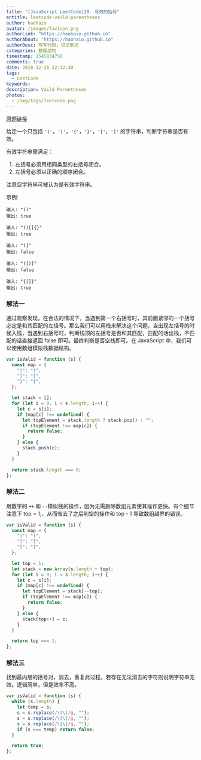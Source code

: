 ```yaml
---
title: "[JavaScript LeetCode]20. 有效的括号"
entitle: leetcode-vaild-parentheses
author: haohaio
avatar: /images/favicon.png
authorLink: "https://haohaio.github.io"
authorAbout: "https://haohaio.github.io"
authorDesc: 写写代码，记记笔记
categories: 数据结构
timestamp: 1545834750
comments: true
date: 2018-12-26 22:32:30
tags:
  - LeetCode
keywords:
description: Vaild Parentheses
photos:
  - /img/tags/leetcode.png
---
```


[原题链接](https://leetcode.com/problems/valid-parentheses/)

给定一个只包括 `'('`，`')'`，`'{'`，`'}'`，`'['`，`']'` 的字符串，判断字符串是否有效。

有效字符串需满足：

1. 左括号必须用相同类型的右括号闭合。
2. 左括号必须以正确的顺序闭合。

注意空字符串可被认为是有效字符串。

示例:

```code
输入: "()"
输出: true

输入: "()[]{}"
输出: true

输入: "(]"
输出: false

输入: "([)]"
输出: false

输入: "{[]}"
输出: true
```

### 解法一

通过观察发现，在合法的情况下，当遇到第一个右括号时，其前面紧邻的一个括号必定是和其匹配的左括号。那么我们可以用栈来解决这个问题，当出现左括号的时候入栈，当遇到右括号时，判断栈顶的左括号是否和其匹配，匹配的话出栈，不匹配的话直接返回 false 即可。最终判断是否空栈即可。在 JavaScript 中，我们可以使用数组模拟栈数据结构。

```js
var isValid = function (s) {
  const map = {
    ")": "(",
    "]": "[",
    "}": "{",
  };

  let stack = [];
  for (let i = 0; i < s.length; i++) {
    let c = s[i];
    if (map[c] !== undefined) {
      let topElement = stack.length ? stack.pop() : "";
      if (topElement !== map[c]) {
        return false;
      }
    } else {
      stack.push(c);
    }
  }

  return stack.length === 0;
};
```

### 解法二

用数字的 `++` 和 `--`模拟栈的操作，因为无需删除数组元素使其操作更快。有个细节注意下 top = 1;，从而省去了之后判空的操作和 top - 1 导致数组越界的错误。

```js
var isValid = function (s) {
  const map = {
    ")": "(",
    "]": "[",
    "}": "{",
  };

  let top = 1;
  let stack = new Array(s.length + top);
  for (let i = 0; i < s.length; i++) {
    let c = s[i];
    if (map[c] !== undefined) {
      let topElement = stack[--top];
      if (topElement !== map[c]) {
        return false;
      }
    } else {
      stack[top++] = c;
    }
  }

  return top === 1;
};
```

### 解法三

找到最内层的括号对，消去，重复此过程，若存在无法消去的字符则说明字符串无效。逻辑简单，但是效率不高。

```js
var isValid = function (s) {
  while (s.length) {
    let temp = s;
    s = s.replace(/\(\)/g, "");
    s = s.replace(/\[\]/g, "");
    s = s.replace(/\{\}/g, "");
    if (s === temp) return false;
  }

  return true;
};
```
